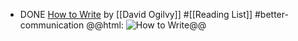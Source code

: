 - DONE [How to Write](https://x.com/Ogilvy/status/1742906244959019200) by [[David Ogilvy]] #[[Reading List]] #better-communication
  @@html: <img src="https://pbs.twimg.com/media/GDAL_gZWQAA3gw2?format=png" alt="How to Write" style="max-height: 500px;" />@@